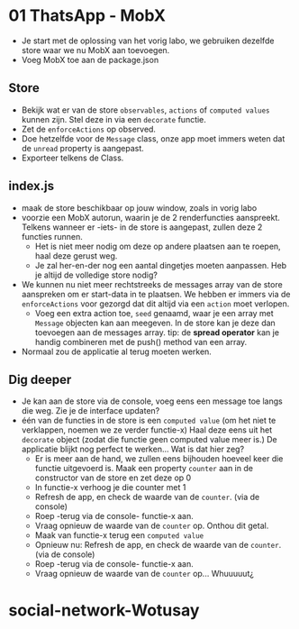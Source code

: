 # 01 ThatsApp - MobX


* Je start met de oplossing van het vorig labo, we gebruiken dezelfde store waar we nu MobX aan toevoegen.
* Voeg MobX toe aan de package.json

## Store

* Bekijk wat er van de store `observables`, `actions` of `computed values` kunnen zijn. Stel deze in via een `decorate` functie.
* Zet de `enforceActions` op observed.
* Doe hetzelfde voor de `Message` class, onze app moet immers weten dat de `unread` property is aangepast.
* Exporteer telkens de Class.

## index.js
* maak de store beschikbaar op jouw window, zoals in vorig labo
* voorzie een MobX autorun, waarin je de 2 renderfuncties aanspreekt. Telkens wanneer er -iets- in de store is aangepast, zullen deze 2 functies runnen.
  * Het is niet meer nodig om deze op andere plaatsen aan te roepen, haal deze gerust weg.
  * Je zal her-en-der nog een aantal dingetjes moeten aanpassen. Heb je altijd de volledige store nodig?
* We kunnen nu niet meer rechtstreeks de messages array van de store aanspreken om er start-data in te plaatsen. We hebben er immers via de `enforceActions` voor gezorgd dat dit altijd via een `action` moet verlopen.
  * Voeg een extra action toe, `seed` genaamd, waar je een array met `Message` objecten kan aan meegeven. In de store kan je deze dan toevoegen aan de messages array. tip: de **spread operator** kan je handig combineren met de push() method van een array.
* Normaal zou de applicatie al terug moeten werken.

## Dig deeper
* Je kan aan de store via de console, voeg eens een message toe langs die weg. Zie je de interface updaten?
* één van de functies in de store is een `computed value` (om het niet te verklappen, noemen we ze verder functie-x) Haal deze eens uit het `decorate` object (zodat die functie geen computed value meer is.) De applicatie blijkt nog perfect te werken... Wat is dat hier zeg?
  * Er is meer aan de hand, we zullen eens bijhouden hoeveel keer die functie uitgevoerd is. Maak een property `counter` aan in de constructor van de store en zet deze op 0
  * In functie-x verhoog je die counter met 1
  * Refresh de app, en check de waarde van de `counter`. (via de console)
  * Roep -terug via de console- functie-x aan.
  * Vraag opnieuw de waarde van de `counter` op. Onthou dit getal.
  * Maak van functie-x terug een `computed value`
  * Opnieuw nu: Refresh de app, en check de waarde van de `counter`. (via de console)
  * Roep -terug via de console- functie-x aan.
  * Vraag opnieuw de waarde van de `counter` op... Whuuuuut¿



# social-network-Wotusay

